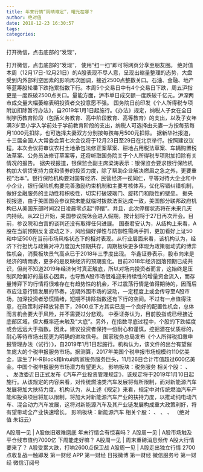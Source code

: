 ```yaml
---
title: 年末行情“阴晴难定”，曙光在哪？
author: 绝对值
date: 2018-12-23 16:30:57
tags: 
categories: 
---
```

打开微信，点击底部的“发现”，
<!-- more -->
打开微信，点击底部的“发现”，
使用“扫一扫”即可将网页分享至朋友圈。
绝对值
本周（12月17日-12月21日）的A股表现不尽人意，呈现出缩量整理的态势，大盘受到内外部利空因素的影响再次回调，接近2500点整数关口。石油、金融、地产等蓝筹股轮番下跌拖累指数下行。本周5个交易日中有4个交易日下跌，周五沪指更是一度跌破2500点关口。量能方面，沪市单日成交额一度跌破千亿元。沪深两市成交量大幅萎缩表明投资者交投意愿不强。
国务院日前印发《个人所得税专项附加扣除暂行办法》，自2019年1月1日起施行。《办法》规定，纳税人子女在全日制学历教育阶段（包括义务教育、高中阶段教育、高等教育）的支出，以及子女年满3岁至小学入学前处于学前教育阶段的支出，纳税人可选择由夫妻一方按每孩每月1000元扣除，也可选择夫妻双方分别按每孩每月500元扣除。
据新华社报道，十三届全国人大常委会第七次会议将于12月23日至29日在北京举行。按照建议议程，本次会议将审议农村土地承包法修正案草案、耕地占用税法草案、车辆购置税法草案、公务员法修订草案等，还将听取国务院关于个人所得税专项附加扣除有关情况的报告。
据央视报道，银保监会副主席梁涛表示：银保监会要求银行保险机构加大信贷支持力度和债券的投资力度，除了帮助企业解决燃眉之急之外，更要重视“治本”。银行保险机构要对国有经济、民营经济一视同仁，平等对待大企业和中小企业，银行保险机构要完善激励约束机制和主要考核体系，优化容错纠错机制，做好金融服务的主动性和积极性，切实打破玻璃门、旋转门和隐性的壁垒。
据央视报道，由于美国国会参议院未能就临时拨款法案达成一致，美国部分联邦政府机构已从美国东部时间22日凌晨零点起“停摆”。并且，此次停摆状态将在未来几天内持续。从22日开始，美国参议院休会进入假期，按计划将于27日再次开会。目前，参议院和白宫的谈判还没有取得任何进展。
国泰君安认为，从结构上来看，A股在当前预期反复波动之下，风险偏好弹性与防御性需两手抓，更加看好上证50和中证500在当前市场风格状态下的相对表现。从行业层面来看，该机构认为，经济下行担忧与政策对冲力度加大预期共存，周期板块更多体现为政策驱动式的博弈性机会，消费板块景气高点已于2018年三季度出现。
华鑫证券表示，股市向来是经济的晴雨表，更多的是反映经济的预期变化。目前2018年经济回落预期已成共识，但尚不知道2019年经济何时真正触底，所以对场内投资者而言，这始终是压制风险偏好的最核心因素，也导致A股市场很难迎来持续性的增量资金流入，而存量博弈下的行情将很难存在有趋势性的机会，不过震荡行情是值得期待的，因而后市应注意行情发展的节奏，近期外围市场的波动，一定程度上或会传导至A股市场，加深投资者恐慌情绪，短期不排除指数还有下行的空间。不过有一点值得注意，在政策利好释放背景下，2600点下方其实已是一个良好的配置性机会，总体而言机会要大于风险，并不需要过分悲观。
中泰证券认为，目前股指或已经接近底部区域，但大概率还未触及“大底”。另外，在指数寻底过程中，个股的下跌幅度或会远远大于指数。因此，建议投资者保持一份耐心和谨慎，挖掘潜在优质标的，耐心等待市场出现更为明确的进攻信号。
国家税务总局发布《个人所得税扣缴申报管理办法（试行）》，自2019年1月1日起施行。机构认为，该文件的出台有望催生庞大的个税申报服务市场。据测算，2017年美国个税申报市场规模约110亿美金，诞生了H-RBlock和Intuit两家税务服务巨头，11月26日合计市值超过600亿美金。中国个税申报服务市场潜力有望更大。
影响板块：税务服务
相关个股：
、
、
发改委近日正式发布《汽车产业投资管理规定》，该规定将于2019年1月10日起施行。从该规定的内容来看，对传统燃油类汽车发展将有所限制，而对新能源汽车发展将加大扶持力度。机构认为，从上述《规定》来看，规定中对传统燃油汽车产能和投资项目将加以限制，将加大对新能源汽车产业的扶持力度，以推动纯电动汽车、混合动力汽车发展，这将对新能源汽车及其产业链发展构成重大政策利好，将有望带动全产业快速增长。
影响板块：新能源汽车
相关个股：
、
、
、
（绝对值 朱钰云）
 
 
A股周一见 | A股依旧艰难磨底 年末行情会有惊喜吗？
A股周一见 | A股市场触及平仓线市值约7000亿 下周能走好嘛？
A股周一见 | 周末重磅消息频传 A股大行情要来了？
A股受累大跌，打响2600点保卫战
A股周一见 | A股走出独立行情 2700点收复战一触即发
第一财经
APP
第一财经
日报微博
第一财经
微信服务号
第一财经
微信订阅号
